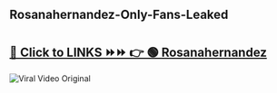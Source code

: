 
 ## Rosanahernandez-Only-Fans-Leaked

# <h2><a href="https://clipsfans.com/Rosanahernandez&ref=git">🔗 Click to LINKS ⏩⏩ 👉 🟢 Rosanahernandez </a></h2>

<a href="https://clipsfans.com/Rosanahernandez&ref=git" rel="nofollow" data-target="animated-image.originalLink"><img src="https://i.ibb.co.com/xMMVF88/686577567.gif" alt="Viral Video Original" style="max-width: 100%; display: inline-block;" data-target="animated-image.originalImage"></a>
